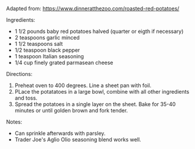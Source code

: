 Adapted from: https://www.dinneratthezoo.com/roasted-red-potatoes/

Ingredients:
- 1 1/2 pounds baby red potatoes halved (quarter or eigth if necessary)
- 2 teaspoons garlic minced
- 1 1/2 teaspoons salt
- 1/2 teaspoon black pepper
- 1 teaspoon Italian seasoning
- 1/4 cup finely grated parmasean cheese

Directions:
1) Preheat oven to 400 degrees. Line a sheet pan with foil.
2) PLace the potatatoes in a large bowl, combine with all other ingredients and toss.
3) Spread the potatoes in a single layer on the sheet. Bake for 35-40 minutes or until golden brown and fork tender.

Notes:
- Can sprinkle afterwards with parsley.
- Trader Joe's Aglio Olio seasoning blend works well.
